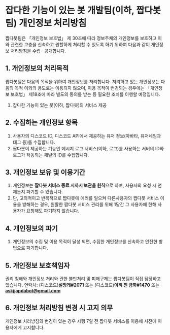 # 잡다한 기능이 있는 봇 개발팀(이하, 짭다봇팀) 개인정보 처리방침

짭다봇팀은 「개인정보 보호법」 제 30조에 따라 정보주체의 개인정보를 보호하고 이와 관련한 고충을 신속하고 원할하게 처리할 수 있도록 하기 위하여 다음과 같이 개인정보 처리방침을 수립 · 공개합니다.

## 1. 개인정보의 처리목적
짭다봇팀은 다음의 목적을 위하여 개인정보를 처리합니다. 처리하고 있는 개인정보는 다음의 목적 이외의 용도로는 이용되지 않으며, 이용 목적이 번경되는 경우에는 「개인정보 보호법」 제18조에 따라 별도의 동의를 받는 등 필요한 조치를 이행할 예정입니다.
1. 잡다한 기능이 있는 봇(이하, 짭다봇)의 서비스 제공

## 2. 수집하는 개인정보 항목
1. 사용자의 디스코드 ID, 디스코드 API에서 제공하는 유저 정보(아바타, 유저네임과 태그 등)를 수집합니다.
2. 짭다봇이 제공하는 기능인 메시지 로그 서비스(이하, 로그)를 사용하는 서버의 ID와 로그가 작동되는 채널의 ID를 수집합니다.

## 3. 개인정보 보유 및 이용기간
1. 개인정보는 **짭다봇 서비스 종료 시까시 보관을 원칙**으로 하며, 사용자의 요청 시 언제든지 파기할 수 있습니다.
2. 단, 고의적이고 반복적으로 짭다봇에 에러를 일으켜 다른사용자의 짭다봇 서비스 이용을 방해하는 경우, 원활한 짭다봇 서비스 관리를 위해 1달간 그 사용자에 한해 사용자가 요청해도 파기하지 않습니다.

## 4. 개인정보의 파기
1. 개인정보의 수집 및 이용 목적이 달성 되면, 수집한 개인정보를 신속하고 안전한 방법으로 파기합니다.

## 5. 개인정보 보호책임자
권리 침해와 개인정보 처리와 관한 불만처리 및 피해구제는 짭다봇팀이 직접 담당하고 있습니다.
연락처: (디스코드)**설망래#2071** 또는 (디스코드)**이끼 낀 금화#1470** 또는 **askjjapdabot@gmail.com**

## 6. 개인정보 처리방침 변경 시 고지 의무
개인정보 처리방침의 변경이 있는 경우 시행 7일 전 짭다봇 서비스를 이용해 사전에 이용자에게 고지합니다.
